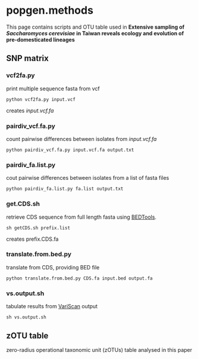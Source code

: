 # popgen.methods
This page contains scripts and OTU table used in **Extensive sampling of _Saccharomyces cerevisiae_ in Taiwan reveals ecology and evolution of pre-domesticated lineages**

## SNP matrix
### vcf2fa.py
print multiple sequence fasta from vcf
```
python vcf2fa.py input.vcf
```
creates *input.vcf.fa*

### pairdiv_vcf.fa.py
count pairwise differences between isolates from *input.vcf.fa*
```
python pairdiv_vcf.fa.py input.vcf.fa output.txt
```
### pairdiv_fa.list.py
cout pairwise differences between isolates from a list of fasta files
```
python pairdiv_fa.list.py fa.list output.txt
```
### get.CDS.sh
retrieve CDS sequence from full length fasta using [BEDTools](https://github.com/arq5x/bedtools2.).
```
sh getCDS.sh prefix.list
```
creates prefix.CDS.fa

### translate.from.bed.py
translate from CDS, providing BED file
```
python translate.from.bed.py CDS.fa input.bed output.fa
```
### vs.output.sh
tabulate results from [VariScan](http://www.ub.edu/softevol/variscan/) output
```
sh vs.output.sh
```

## zOTU table
zero-radius operational taxonomic unit (zOTUs) table analysed in this paper
